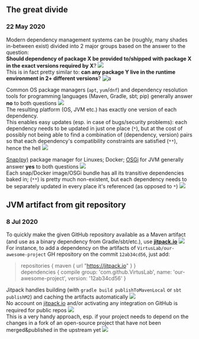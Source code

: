 ## The great divide
### 22 May 2020

Modern dependency management systems can be (roughly, many shades in-between exist)
divided into 2 major groups based on the answer to the question: <br/>
**Should dependency of package X be provided to/shipped with package X in the
exact versions required by X**? ![](package) <br/>
This is in fact pretty similar to: **can any package Y live in the runtime environment
in 2+ different versions**? ![a](twins-parrot)

Common OS package managers (`apt`, `yum`/`dnf`) and dependency resolution tools for
programming languages (Maven, Gradle, sbt; pip) generally answer **no** to both questions ![](stop-sign) <br/>
The resulting platform (OS, JVM etc.) has exactly one version of each dependency. <br/>
This enables easy updates (esp. in case of bugs/security problems): each dependency needs
to be updated in just one place (`*`), but at the cost of possibly not being able
to find a combination of (dependency, version) pairs so that each dependency's compatibility
constraints are satisfied (`**`), hence the hell ![](exploding_head)

[Snap(py)](https://snapcraft.io/) package manager for Linuxes; Docker;
[OSGi](https://www.osgi.org/) for JVM generally answer
**yes** to both questions ![](spurdo-thumbs-up) <br/>
Each snap/Docker image/OSGi bundle has all its transitive dependencies baked in;
(`**`) is pretty much non-existent, but each dependency needs to be separately
updated in every place it's referenced (as opposed to `*`) ![](docker)


## JVM artifact from git repository
### 8 Jul 2020

To quickly make the given GitHub repository available as a Maven artifact
(and use as a binary dependency from Gradle/sbt/etc.), use **[jitpack.io](https://jitpack.io/)** ![](git) <br/>
For instance, to add a dependency on the artifacts of `VirtusLab/our-awesome-project`
GH repository on the commit `12ab34cd56`, just add:

> repositories { maven { url "https://jitpack.io" } } <br/>
> dependencies { compile group: 'com.github.VirtusLab', name: 'our-awesome-project', version: '12ab34cd56' } <br/>

Jitpack handles building (with `gradle build publishToMavenLocal` or `sbt publishM2`)
and caching the artifacts automatically ![](robot_face) <br/>
No account on [jitpack.io](https://jitpack.io/) and/or activating
any integration on GitHub is required for public repos ![](relieved) <br/>
This is a very handy approach, esp. if your project needs to depend on the changes
in a fork of an open-source project that have not been merged&published
in the upstream yet ![](arrow_up)

